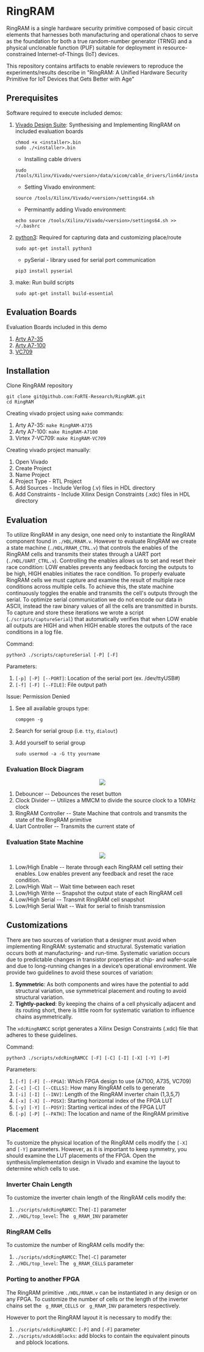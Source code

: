 
# RingRAM

RingRAM is a single hardware security primitive composed of basic circuit elements that harnesses both manufacturing and operational chaos to serve as the foundation for both a true random-number generator (TRNG) and a physical unclonable function (PUF) suitable for deployment in resource-constrained Internet-of-Things (IoT) devices.

This repository contains artifacts to enable reviewers to reproduce the experiments/results describe in "RingRAM: A Unified Hardware Security Primitive for IoT Devices that Gets Better with Age"

## Prerequisites
Software required to execute included demos:
1. [Vivado Design Suite](https://www.xilinx.com/support/download.html): Synthesising and Implementing RingRAM on included evaluation boards
    ```
    chmod +x <installer>.bin
    sudo ./<installer>.bin
    ```
	- Installing cable drivers
    ```
    sudo /tools/Xilinx/Vivado/<version>/data/xicom/cable_drivers/lin64/install_script/install_drivers/install_drivers
    ```
	- Setting Vivado environment:
    ```
    source /tools/Xilinx/Vivado/<version>/settings64.sh
    ```
	- Perminantly adding Vivado environment:
    ```
    echo source /tools/Xilinx/Vivado/<version>/settings64.sh >> ~/.bashrc
    ```
    
3. [python3](https://www.python.org/downloads/): Required for capturing data and customizing place/route
    ```
    sudo apt-get install python3
    ```
	- pySerial - library used for serial port communication
    ```
    pip3 install pyserial
    ```

4. make: Run build scripts
    ```
    sudo apt-get install build-essential
    ```

## Evaluation Boards
Evaluation Boards included in this demo
1. [Arty A7-35](https://www.xilinx.com/products/boards-and-kits/1-elhaap.html)
2. [Arty A7-100](https://www.xilinx.com/products/boards-and-kits/1-w51quh.html)
3. [VC709](https://www.xilinx.com/products/boards-and-kits/dk-v7-vc709-g.html)

## Installation

Clone RingRAM repository
```
git clone git@github.com:FoRTE-Research/RingRAM.git
cd RingRAM
```
Creating vivado project using ```make``` commands:
1. Arty A7-35: ```make RingRAM-A735```
2. Arty A7-100: ```make RingRAM-A7100```
3. Virtex 7-VC709: ```make RingRAM-VC709```

Creating vivado project manually:
1. Open Vivado
2. Create Project
3. Name Project
4. Project Type - RTL Project
5. Add Sources - Include Verilog (.v) files in HDL directory
6. Add Constraints - Include Xilinx Design Constraints (.xdc) files in HDL directory

## Evaluation
To utilize RingRAM in any design, one need only to instantiate the RingRAM component found in ```./HDL/RRAM.v```. However to evaluate RingRAM we create a state machine (```./HDL/RRAM_CTRL.v```) that controls the enables of the RingRAM cells and transmits their states through a UART port (```./HDL/UART_CTRL.v```). Controlling the enables allows us to set and reset their race condition: LOW enables prevents any feedback forcing the outputs to be high, HIGH enables initiates the race condition. To properly evaluate RingRAM cells we must capture and examine the result of multiple race conditions across multiple cells. To achieve this, the state machine continuously toggles the enable and transmits the cell's outputs through the serial. To optimize serial communication we do not encode our data in ASCII, instead the raw binary values of all the cells are transmitted in bursts. To capture and store these iterations we wrote a script (```./scripts/captureSerial```) that automatically verifies that when LOW enable all outputs are HIGH and when HIGH enable stores the outputs of the race conditions in a log file.

Command:
```
python3 ./scripts/captureSerial [-P] [-F]
```
Parameters:
1. ```[-p] [-P] [--PORT]```: Location of the serial port (ex. /dev/ttyUSB#)
2. ```[-f] [-F] [--FILE]```: File output path


Issue: Permission Denied

 1. See all available groups type:
    ```
    compgen -g
    ```

 2. Search for serial group (i.e. `tty`, `dialout`) 
 3. Add yourself to serial group
    ```
    sudo usermod -a -G tty yourname
    ```

### Evaluation Block Diagram
<p align="center">
	<img src="/fig/RRAM_eval_block.png" />
</p>

1. Debouncer -- Debounces the reset button
2. Clock Divider -- Utilizes a MMCM to divide the source clock to a 10MHz clock
3. RingRAM Controller -- State Machine that controls and transmits the state of the RingRAM primitive
4. Uart Controller -- Transmits the current state of 

### Evaluation State Machine
<p align="center">
	<img src="/fig/RRAM_eval_SM.png" />
</p>

1. Low/High Enable -- Iterate through each RingRAM cell setting their enables. Low enables prevent any feedback and reset the race condition.
2. Low/High Wait -- Wait time between each reset
3. Low/High Write -- Snapshot the output state of each RingRAM cell
4. Low/High Serial -- Transmit  RingRAM cell snapshot
5. Low/High Serial Wait -- Wait for serial to finish transmission

## Customizations
There are two sources of variation that a designer must avoid when implementing RingRAM: systematic and structural. Systematic variation occurs both at manufacturing- and run-time. Systematic variation occurs due to predictable changes in transistor properties at chip- and wafer-scale and due to long-running changes in a device’s operational environment. We provide two guidelines to avoid these sources of variation:
1. **Symmetric**: As both components and wires have the potential to add structural variation, use symmetrical placement and routing to avoid structural variation.
2. **Tightly-packed**: By keeping the chains of a cell physically adjacent and its routing short, there is little room for systematic variation to influence chains asymmetrically.

The ```xdcRingRAMCC``` script generates a Xilinx Design Constraints (.xdc) file that adheres to these guidelines.

Command:
```
python3 ./scripts/xdcRingRAMCC [-F] [-C] [-I] [-X] [-Y] [-P]
```
Parameters:
1. ```[-f] [-F] [--FPGA]```: Which FPGA design to use (A7100, A735, VC709)
2. ```[-c] [-C] [--CELLS]```: How many RingRAM cells to generate
3. ```[-i] [-I] [--INV]```: Length of the RingRAM inverter chain (1,3,5,7)
4. ```[-x] [-X] [--POSX]```: Starting horizontal index of the FPGA LUT
5. ```[-y] [-Y] [--POSY]```: Starting vertical index of the FPGA LUT
6. ```[-p] [-P] [--PATH]```: The location and name of the RingRAM primitive

### Placement
To customize the physical location of the RingRAM cells modify the ```[-X]``` and ```[-Y]``` parameters. However, as it is important to keep symmetry, you should examine the LUT placements of the FPGA. Open the synthesis/implementation design in Vivado and examine the layout to determine which cells to use.

### Inverter Chain Length
To customize the inverter chain length of the RingRAM cells modify the:
1. ```./scripts/xdcRingRAMCC```: The```[-I]``` parameter
2. ```./HDL/top_level```: The ``` g_RRAM_INV``` parameter

### RingRAM Cells
To customize the number of RingRAM cells modify the:
1. ```./scripts/xdcRingRAMCC```: The```[-C]``` parameter
2. ```./HDL/top_level```: The ``` g_RRAM_CELLS``` parameter

### Porting to another FPGA
The RingRAM primitive ```./HDL/RRAM.v``` can be instantiated in any design or on any FPGA. To customize the number of cells or the length of the inverter chains set the ``` g_RRAM_CELLS``` or ``` g_RRAM_INV``` parameters respectively.

However to port the RingRAM layout it is necessary to modify the:
1.  ```./scripts/xdcRingRAMCC```: ```[-P]``` and ```[-F]``` parameter
3.  ```./scripts/xdcAddBlocks```: add blocks to contain the equivalent pinouts and pblock locations.
